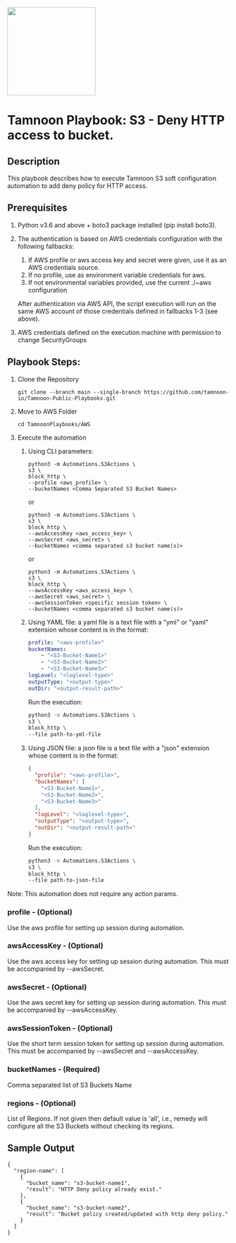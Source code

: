 
[comment]: <> (This is a readonly file, do not edit directly, to change update the s3_deny_http_access_readme_data.json)
<img src='../../../../TamnoonPlaybooks/images/icons/Tamnoon.png' width = '200' />

# Tamnoon Playbook: S3 - Deny HTTP access to bucket.
## Description

This playbook describes how to execute Tamnoon S3 soft configuration automation to add deny policy for HTTP access.
  
## Prerequisites
1. Python v3.6 and above + boto3 package installed (pip install boto3).  
2. The authentication is based on AWS credentials configuration with the following fallbacks:  
    1. If AWS profile or aws access key and secret were given, use it as an AWS credentials source.  
    2. If no profile, use as environment variable credentials for aws.  
    3. If not environmental variables provided, use the current ./~aws configuration  

    After authentication via AWS API, the script execution will run on the same AWS account of those credentials defined in fallbacks 1-3 (see above).


3. AWS credentials defined on the execution machine with permission to change SecurityGroups
## Playbook Steps: 


1. Clone the Repository
	``````
	git clone --branch main --single-branch https://github.com/tamnoon-io/Tamnoon-Public-Playbooks.git
	``````

2. Move to AWS Folder
	``````
	cd TamnoonPlaybooks/AWS
	``````

3. Execute the automation

	1. Using CLI parameters:  
		``````
		python3 -m Automations.S3Actions \
		s3 \
		block_http \
		--profile <aws_profile> \
		--bucketNames <Comma Separated S3 Bucket Names> 
		``````
		or  
		``````
		python3 -m Automations.S3Actions \
		s3 \
		block_http \
		--awsAccessKey <aws_access_key> \
		--awsSecret <aws_secret> \
		--bucketNames <comma separated s3 bucket name(s)> 
		``````
		or  
		``````
		python3 -m Automations.S3Actions \
		s3 \
		block_http \
		--awsAccessKey <aws_access_key> \
		--awsSecret <aws_secret> \
		--awsSessionToken <specific session token> \
		--bucketNames <comma separated s3 bucket name(s)> 
		``````

	2. Using YAML file: a yaml file is a text file with a "yml" or "yaml" extension whose content is in the format:
		``````yaml
		profile: "<aws-profile>"
		bucketNames:
		    - "<S3-Bucket-Name1>"
		    - "<S3-Bucket-Name2>"
		    - "<S3-Bucket-Name3>"
		logLevel: "<loglevel-type>"
		outputType: "<output-type>"
		outDir: "<output-result-path>"
		``````
		Run the execution:  
		``````sh
		python3 -m Automations.S3Actions \
		s3 \
		block_http \
		--file path-to-yml-file
		``````

	3. Using JSON file: a json file is a text file with a "json" extension whose content is in the format:
		``````json
		{
		  "profile": "<aws-profile>",
		  "bucketNames": [
		    "<S3-Bucket-Name1>",
		    "<S3-Bucket-Name2>",
		    "<S3-Bucket-Name3>"
		  ],
		  "logLevel": "<loglevel-type>",
		  "outputType": "<output-type>",
		  "outDir": "<output-result-path>"
		}
		``````
		Run the execution:  
		``````sh
		python3 -m Automations.S3Actions \
		s3 \
		block_http \
		--file path-to-json-file
		``````
Note: This automation does not require any action params.  
### profile - (Optional)
Use the aws profile for setting up session during automation.
### awsAccessKey - (Optional)
Use the aws access key for setting up session during automation. This must be accompanied by --awsSecret.
### awsSecret - (Optional)
Use the aws secret key for setting up session during automation. This must be accompanied by --awsAccessKey.
### awsSessionToken - (Optional)
Use the short term session token for setting up session during automation. This must be accompanied by --awsSecret and --awsAccessKey.
### bucketNames - (Required)
Comma separated list of S3 Buckets Name
### regions - (Optional)
List of Regions. If not given then default value is 'all', i.e., remedy will configure all the S3 Buckets without checking its regions.
## Sample Output

``````
{
  "region-name": [
    {
      "bucket_name": "s3-bucket-name1",
      "result": "HTTP Deny policy already exist."
    },
    {
      "bucket_name": "s3-bucket-name2",
      "result": "Bucket policy created/updated with http deny policy."
    }
  ]
}
``````
